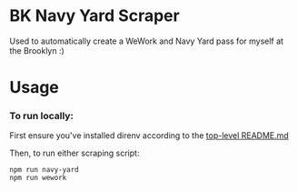 # BK Navy Yard Scraper

Used to automatically create a WeWork and Navy Yard pass for myself at the Brooklyn :)

# Usage

### To run locally:

First ensure you've installed direnv according to the [top-level README.md](../README.md)

Then, to run either scraping script:

```
npm run navy-yard
npm run wework
```
